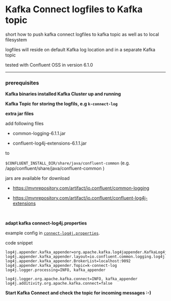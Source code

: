 # Kafka Connect logfiles to Kafka topic

short how to push kafka connect logfiles to kafka topic as well as to local filesystem

logfiles will reside on default Kafka log location and in a separate Kafka topic

tested with Confluent OSS in version 6.1.0

---

### prerequisites

**Kafka binaries installed Kafka Cluster up and running**

**Kafka Topic for storing the logfils, e.g `k-connect-log`** 
  
  
**extra jar files**

add following files 

* common-logging-6.1.1.jar

* confluent-log4j-extensions-6.1.1.jar

to 

`$CONFLUENT_INSTALL_DIR/share/java/confluent-common`   (e.g. /app/confluent/share/java/confluent-common )

jars are available for download 

* https://mvnrepository.com/artifact/io.confluent/common-logging

* https://mvnrepository.com/artifact/io.confluent/confluent-log4j-extensions  
  
 <br/> 

**adapt kafka connect-log4j.properties**  

example config in [`connect-log4j.properties`](connect-log4j.properties).

code snippet
```
log4j.appender.kafka_appender=org.apache.kafka.log4jappender.KafkaLog4jAppender
log4j.appender.kafka_appender.layout=io.confluent.common.logging.log4j.StructuredJsonLayout
log4j.appender.kafka_appender.BrokerList=localhost:9092
log4j.appender.kafka_appender.Topic=k-connect-log
log4j.logger.processing=INFO, kafka_appender

log4j.logger.org.apache.kafka.connect=INFO, kafka_appender
log4j.additivity.org.apache.kafka.connect=false
```


**Start Kafka Connect and check the topic for incoming messages :-)**